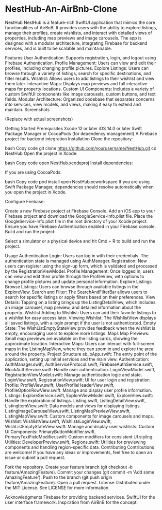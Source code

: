 # NestHub-An-AirBnb-Clone
NestHub
NestHub is a feature-rich SwiftUI application that mimics the core functionalities of AirBnB. It provides users with the ability to explore listings, manage their profiles, create wishlists, and interact with detailed views of properties, including map previews and image carousels. The app is designed with a modular architecture, integrating Firebase for backend services, and is built to be scalable and maintainable.

Features
User Authentication: Supports registration, login, and logout using Firebase Authentication.
Profile Management: Users can view and edit their profiles, including changing profile pictures.
Explore Listings: Users can browse through a variety of listings, search for specific destinations, and filter results.
Wishlist: Allows users to add listings to their wishlist and view them later.
Interactive Maps: Displays map previews and full interactive maps for property locations.
Custom UI Components: Includes a variety of custom SwiftUI components like image carousels, custom buttons, and text fields.
Modular Architecture: Organized codebase that separates concerns into services, view models, and views, making it easy to extend and maintain.
Screenshots

(Replace with actual screenshots)

Getting Started
Prerequisites
Xcode 12 or later
iOS 14.0 or later
Swift Package Manager or CocoaPods (for dependency management)
A Firebase project for backend integration
Installation
Clone the repository:

bash
Copy code
git clone https://github.com/yourusername/NestHub.git
cd NestHub
Open the project in Xcode:

bash
Copy code
open NestHub.xcodeproj
Install dependencies:

If you are using CocoaPods:

bash
Copy code
pod install
open NestHub.xcworkspace
If you are using Swift Package Manager, dependencies should resolve automatically when you open the project in Xcode.

Configure Firebase:

Create a new Firebase project at Firebase Console.
Add an iOS app to your Firebase project and download the GoogleService-Info.plist file.
Place the GoogleService-Info.plist file in the root directory of your Xcode project.
Ensure you have Firebase Authentication enabled in your Firebase console.
Build and run the project:

Select a simulator or a physical device and hit Cmd + R to build and run the project.

Usage
Authentication
Login: Users can log in with their credentials. The authentication state is managed using AuthManager.
Registration: New users can register using the sign-up form, which is validated and processed by the RegistrationViewModel.
Profile Management: Once logged in, users can view and edit their profile through the ProfileView, with options to change profile pictures and update personal information.
Explore Listings
Browse Listings: Users can browse through available listings in the ExploreView.
Search and Filter: The SearchAndFilterBar allows users to search for specific listings or apply filters based on their preferences.
View Details: Tapping on a listing brings up the ListingDetailView, which includes an image carousel, map preview, and detailed information about the property.
Wishlist
Adding to Wishlist: Users can add their favorite listings to a wishlist for easy access later.
Viewing Wishlist: The WishlistView displays all saved listings, with a login prompt if the user is not authenticated.
Empty State: The WishListEmptyStateView provides feedback when the wishlist is empty, encouraging users to explore more listings.
Maps
Map Previews: Small map previews are available on the listing cards, showing the approximate location.
Interactive Maps: Users can interact with full-screen maps in the ListingMapView, where they can zoom in and explore the area around the property.
Project Structure
ab_bApp.swift: The entry point of the application, setting up initial services and the main view.
Authentication:
AuthManager.swift, AuthServiceProtocol.swift, FirebaseAuthService.swift, MockAuthService.swift: Handle user authentication.
LoginViewModel.swift, RegistrationViewModel.swift: Manage authentication logic and state.
LoginView.swift, RegistrationView.swift: UI for user login and registration.
Profile:
ProfileView.swift, UserProfileHeaderView.swift, ProfileOptionRowView.swift: Manage and display user profile information.
Listings:
ExploreService.swift, ExploreViewModel.swift, ExploreView.swift: Handle the exploration of listings.
Listing.swift, ListingDetailView.swift, ListingItemView.swift: Data models and views for displaying listings.
ListingImageCarouselView.swift, ListingMapPreviewView.swift, ListingMapView.swift: Custom components for image carousels and maps.
Wishlist:
WishlistView.swift, WishlistsLoginView.swift, WishListEmptyStateView.swift: Manage and display user wishlists.
Custom UI Components:
PrimaryButtonModifier.swift, PrimaryTextFieldModifier.swift: Custom modifiers for consistent UI styling.
Utilities:
DeveloperPreview.swift, Regions.swift: Utilities for previewing components and handling region-specific data.
Contributing
Contributions are welcome! If you have any ideas or improvements, feel free to open an issue or submit a pull request.

Fork the repository.
Create your feature branch (git checkout -b feature/AmazingFeature).
Commit your changes (git commit -m 'Add some AmazingFeature').
Push to the branch (git push origin feature/AmazingFeature).
Open a pull request.
License
Distributed under the MIT License. See LICENSE for more information.

Acknowledgments
Firebase for providing backend services.
SwiftUI for the user interface framework.
Inspiration from AirBnB for the concept.

